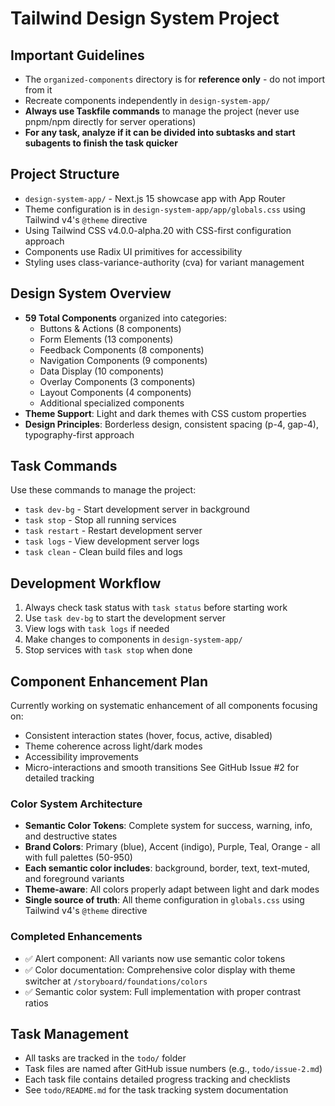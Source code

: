 # Tailwind Design System Project

## Important Guidelines
- The `organized-components` directory is for **reference only** - do not import from it
- Recreate components independently in `design-system-app/`
- **Always use Taskfile commands** to manage the project (never use pnpm/npm directly for server operations)
- **For any task, analyze if it can be divided into subtasks and start subagents to finish the task quicker**

## Project Structure
- `design-system-app/` - Next.js 15 showcase app with App Router
- Theme configuration is in `design-system-app/app/globals.css` using Tailwind v4's `@theme` directive
- Using Tailwind CSS v4.0.0-alpha.20 with CSS-first configuration approach
- Components use Radix UI primitives for accessibility
- Styling uses class-variance-authority (cva) for variant management

## Design System Overview
- **59 Total Components** organized into categories:
  - Buttons & Actions (8 components)
  - Form Elements (13 components)
  - Feedback Components (8 components)
  - Navigation Components (9 components)
  - Data Display (10 components)
  - Overlay Components (3 components)
  - Layout Components (4 components)
  - Additional specialized components
- **Theme Support**: Light and dark themes with CSS custom properties
- **Design Principles**: Borderless design, consistent spacing (p-4, gap-4), typography-first approach

## Task Commands
Use these commands to manage the project:
- `task dev-bg` - Start development server in background
- `task stop` - Stop all running services
- `task restart` - Restart development server
- `task logs` - View development server logs
- `task clean` - Clean build files and logs

## Development Workflow
1. Always check task status with `task status` before starting work
2. Use `task dev-bg` to start the development server
3. View logs with `task logs` if needed
4. Make changes to components in `design-system-app/`
5. Stop services with `task stop` when done

## Component Enhancement Plan
Currently working on systematic enhancement of all components focusing on:
- Consistent interaction states (hover, focus, active, disabled)
- Theme coherence across light/dark modes
- Accessibility improvements
- Micro-interactions and smooth transitions
See GitHub Issue #2 for detailed tracking

### Color System Architecture
- **Semantic Color Tokens**: Complete system for success, warning, info, and destructive states
- **Brand Colors**: Primary (blue), Accent (indigo), Purple, Teal, Orange - all with full palettes (50-950)
- **Each semantic color includes**: background, border, text, text-muted, and foreground variants
- **Theme-aware**: All colors properly adapt between light and dark modes
- **Single source of truth**: All theme configuration in `globals.css` using Tailwind v4's `@theme` directive

### Completed Enhancements
- ✅ Alert component: All variants now use semantic color tokens
- ✅ Color documentation: Comprehensive color display with theme switcher at `/storyboard/foundations/colors`
- ✅ Semantic color system: Full implementation with proper contrast ratios

## Task Management
- All tasks are tracked in the `todo/` folder
- Task files are named after GitHub issue numbers (e.g., `todo/issue-2.md`)
- Each task file contains detailed progress tracking and checklists
- See `todo/README.md` for the task tracking system documentation